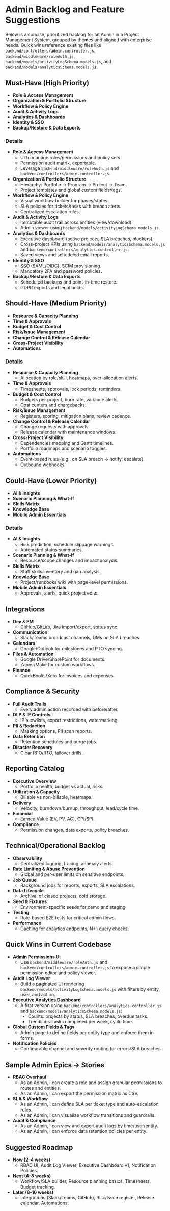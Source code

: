 # Admin Backlog and Feature Suggestions

Below is a concise, prioritized backlog for an Admin in a Project Management System, grouped by themes and aligned with enterprise needs. Quick wins reference existing files like `backend/controllers/admin.controller.js`, `backend/middleware/roleAuth.js`, `backend/models/activityLogSchema.models.js`, and `backend/models/analyticsSchema.models.js`.

## Must-Have (High Priority)

- **Role & Access Management**
- **Organization & Portfolio Structure**
- **Workflow & Policy Engine**
- **Audit & Activity Logs**
- **Analytics & Dashboards**
- **Identity & SSO**
- **Backup/Restore & Data Exports**

### Details
- **Role & Access Management**
  - UI to manage roles/permissions and policy sets.
  - Permission audit matrix, exportable.
  - Leverage `backend/middleware/roleAuth.js` and `backend/controllers/admin.controller.js`.
- **Organization & Portfolio Structure**
  - Hierarchy: Portfolio → Program → Project → Team.
  - Project templates and global custom fields/tags.
- **Workflow & Policy Engine**
  - Visual workflow builder for phases/states.
  - SLA policies for tickets/tasks with breach alerts.
  - Centralized escalation rules.
- **Audit & Activity Logs**
  - Immutable audit trail across entities (view/download).
  - Admin viewer using `backend/models/activityLogSchema.models.js`.
- **Analytics & Dashboards**
  - Executive dashboard (active projects, SLA breaches, blockers).
  - Cross-project KPIs using `backend/models/analyticsSchema.models.js` and `backend/controllers/analytics.controller.js`.
  - Saved views and scheduled email reports.
- **Identity & SSO**
  - SSO (SAML/OIDC), SCIM provisioning.
  - Mandatory 2FA and password policies.
- **Backup/Restore & Data Exports**
  - Scheduled backups and point-in-time restore.
  - GDPR exports and legal holds.

## Should-Have (Medium Priority)

- **Resource & Capacity Planning**
- **Time & Approvals**
- **Budget & Cost Control**
- **Risk/Issue Management**
- **Change Control & Release Calendar**
- **Cross-Project Visibility**
- **Automations**

### Details
- **Resource & Capacity Planning**
  - Allocation by role/skill, heatmaps, over-allocation alerts.
- **Time & Approvals**
  - Timesheets, approvals, lock periods, reminders.
- **Budget & Cost Control**
  - Budgets per project, burn rate, variance alerts.
  - Cost centers and chargebacks.
- **Risk/Issue Management**
  - Registers, scoring, mitigation plans, review cadence.
- **Change Control & Release Calendar**
  - Change requests with approvals.
  - Release calendar with maintenance windows.
- **Cross-Project Visibility**
  - Dependencies mapping and Gantt timelines.
  - Portfolio roadmaps and scenario toggles.
- **Automations**
  - Event-based rules (e.g., on SLA breach → notify, escalate).
  - Outbound webhooks.

## Could-Have (Lower Priority)

- **AI & Insights**
- **Scenario Planning & What-If**
- **Skills Matrix**
- **Knowledge Base**
- **Mobile Admin Essentials**

### Details
- **AI & Insights**
  - Risk prediction, schedule slippage warnings.
  - Automated status summaries.
- **Scenario Planning & What-If**
  - Resource/scope changes and impact analysis.
- **Skills Matrix**
  - Staff skills inventory and gap analysis.
- **Knowledge Base**
  - Project/runbooks wiki with page-level permissions.
- **Mobile Admin Essentials**
  - Approvals, alerts, quick project edits.

## Integrations

- **Dev & PM**
  - GitHub/GitLab, Jira import/export, status sync.
- **Communication**
  - Slack/Teams broadcast channels, DMs on SLA breaches.
- **Calendars**
  - Google/Outlook for milestones and PTO syncing.
- **Files & Automation**
  - Google Drive/SharePoint for documents.
  - Zapier/Make for custom workflows.
- **Finance**
  - QuickBooks/Xero for invoices and expenses.

## Compliance & Security

- **Full Audit Trails**
  - Every admin action recorded with before/after.
- **DLP & IP Controls**
  - IP allowlists, export restrictions, watermarking.
- **PII & Redaction**
  - Masking options, PII scan reports.
- **Data Retention**
  - Retention schedules and purge jobs.
- **Disaster Recovery**
  - Clear RPO/RTO, failover drills.

## Reporting Catalog

- **Executive Overview**
  - Portfolio health, budget vs actual, risks.
- **Utilization & Capacity**
  - Billable vs non-billable, heatmaps.
- **Delivery**
  - Velocity, burndown/burnup, throughput, lead/cycle time.
- **Financial**
  - Earned Value (EV, PV, AC), CPI/SPI.
- **Compliance**
  - Permission changes, data exports, policy breaches.

## Technical/Operational Backlog

- **Observability**
  - Centralized logging, tracing, anomaly alerts.
- **Rate Limiting & Abuse Prevention**
  - Global and per-user limits on sensitive endpoints.
- **Job Queue**
  - Background jobs for reports, exports, SLA escalations.
- **Data Lifecycle**
  - Archival of closed projects, cold storage.
- **Seed & Fixtures**
  - Environment-specific seeds for demo and staging.
- **Testing**
  - Role-based E2E tests for critical admin flows.
- **Performance**
  - Caching for analytics endpoints, N+1 query checks.

## Quick Wins in Current Codebase

- **Admin Permissions UI**
  - Use `backend/middleware/roleAuth.js` and `backend/controllers/admin.controller.js` to expose a simple permission editor and policy viewer.
- **Audit Log Viewer**
  - Build a paginated UI rendering `backend/models/activityLogSchema.models.js` with filters by entity, user, and action.
- **Executive Analytics Dashboard**
  - A first version using `backend/controllers/analytics.controller.js` and `backend/models/analyticsSchema.models.js`:
    - Counts: projects by status, SLA breaches, overdue tasks.
    - Trendlines: tasks completed per week, cycle time.
- **Global Custom Fields & Tags**
  - Admin page to define fields per entity type and enforce them in forms.
- **Notification Policies**
  - Configurable channel and severity routing for errors/SLA breaches.

## Sample Admin Epics → Stories

- **RBAC Overhaul**
  - As an Admin, I can create a role and assign granular permissions to routes and entities.
  - As an Admin, I can export the permission matrix as CSV.
- **SLA & Workflow**
  - As an Admin, I can define SLA per ticket type and auto-escalation rules.
  - As an Admin, I can visualize workflow transitions and guardrails.
- **Audit & Compliance**
  - As an Admin, I can view and export audit logs by time/user/entity.
  - As an Admin, I can enforce data retention policies per entity.

## Suggested Roadmap

- **Now (2–4 weeks)**
  - RBAC UI, Audit Log Viewer, Executive Dashboard v1, Notification Policies.
- **Next (4–8 weeks)**
  - Workflow/SLA builder, Resource planning basics, Timesheets, Budget tracking.
- **Later (8–16 weeks)**
  - Integrations (Slack/Teams, GitHub), Risk/Issue register, Release calendar, Automations.
